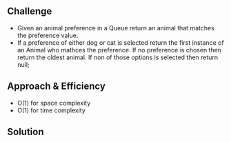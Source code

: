 ## Challenge 
- Given an animal preference in a Queue return an animal that matches the preference value.
- If a preference of either dog or cat is selected return the first instance of an Animal who mathces the preference. If no preference is chosen then return the oldest animal. If non of those options is selected then return null;

## Approach & Efficiency
- O(1) for space complexity
- O(1) for time complexity

## Solution
